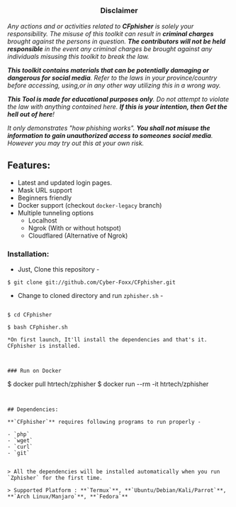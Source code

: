 <!-- CFphisher -->


##

<h3><p align="center">Disclaimer</p></h3>

<i>Any actions and or activities related to <b>CFphisher</b> is solely your responsibility. The misuse of this toolkit can result in <b>criminal charges</b> brought against the persons in question. <b>The contributors will not be held responsible</b> in the event any criminal charges be brought against any individuals misusing this toolkit to break the law.

<b>This toolkit contains materials that can be potentially damaging or dangerous for social media</b>. Refer to the laws in your province/country before accessing, using,or in any other way utilizing this in a wrong way.

<b>This Tool is made for educational purposes only</b>. Do not attempt to violate the law with anything contained here. <b>If this is your intention, then Get the hell out of here</b>!

It only demonstrates "how phishing works". <b>You shall not misuse the information to gain unauthorized access to someones social media</b>. However you may try out this at your own risk.</i>

##


## Features: 

- Latest and updated login pages.
- Mask URL support 
- Beginners friendly
- Docker support (checkout `docker-legacy` branch)
- Multiple tunneling options
  - Localhost
  - Ngrok (With or without hotspot)
  - Cloudflared (Alternative of Ngrok)





### Installation:

- Just, Clone this repository -
```
$ git clone git://github.com/Cyber-Foxx/CFphisher.git
```

- Change to cloned directory and run `zphisher.sh` -
```

$ cd CFphisher

$ bash CFphisher.sh

*On first launch, It'll install the dependencies and that's it. CFphisher is installed.



### Run on Docker
```
$ docker pull htrtech/zphisher
$ docker run --rm -it htrtech/zphisher
```


## Dependencies:

**`CFphisher`** requires following programs to run properly -

- `php`
- `wget`
- `curl`
- `git`


> All the dependencies will be installed automatically when you run `Zphisher` for the first time.

> Supported Platform : **`Termux`**, **`Ubuntu/Debian/Kali/Parrot`**, **`Arch Linux/Manjaro`**, **`Fedora`**
